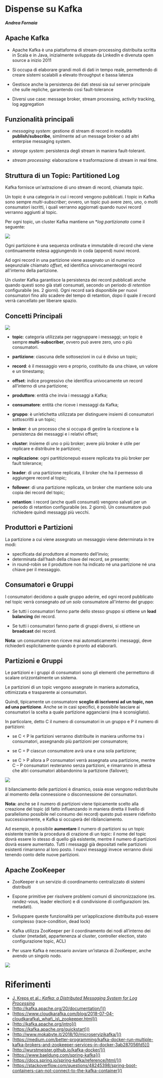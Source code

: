 # Dispense su Kafka
#### *Andrea Fornaia*


## Apache Kafka

- Apache Kafka è una piattaforma di stream-processing distribuita scritta in Scala e in Java, inizialmente sviluppata da LinkedIn e divenuta open source a inizio 2011

- Si occupa di elaborare grandi moli di dati in tempo reale, permettendo di creare sistemi scalabili a elevato throughput e bassa latenza

- Gestisce anche la persistenza dei dati stessi sia sul server principale che sulle repliche, garantendo così fault-tolerance

- Diversi use case: message broker, stream processing, activity tracking, log aggregation 

## Funzionalità principali

- *messaging system*: gestione di stream di record in modalità **publish/subscribe**, similmente ad un message broker o ad altri enterpise messaging system.

- *storage system*: persistenza degli stream in maniera fault-tolerant.

- *stream processing*: elaborazione e trasformazione di stream in real time.

## Struttura di un Topic: Partitioned Log
Kafka fornisce un'astrazione di uno stream di record, chiamata *topic*.

Un topic è una categoria in cui i record vengono pubblicati. I topic in Kafka sono sempre *multi-subscriber*; ovvero, un topic può avere zero, uno, o molti consumatori iscritti, i quali verranno aggiornati quando nuovi record verranno aggiunti al topic.

Per ogni topic, un cluster Kafka mantiene un **log partizionato* come il seguente:

![](http://kafka.apache.org/20/images/log_anatomy.png)

Ogni partizione è una sequenza ordinata e immutabile di record che viene continuamente estesa aggiungendo in coda (append) nuovi record.  

Ad ogni record in una partizione viene assegnato un id numerico seqeunziale chiamato *offset*, ed identifica univocamenteogni record all'interno della partizione.

Un cluster Kafka garantisce la persistenza dei record pubblicati anche quando questi sono già stati consumati, secondo un periodo di *retention* configurabile (es. 2 giorni). Ogni record sarà disponibile per nuovi consumatori fino allo scadere del tempo di retantion, dopo il quale il record verrà cancellato per liberare spazio.

## Concetti Principali

![](img/schema.jpg)

- **topic**: categoria utilizzata per raggruppare i messaggi; un topic è sempre **multi-subscriber**, ovvero può avere zero, uno o più consumatori.

- **partizione**: ciascuna delle sottosezioni in cui è diviso un topic;

- **record**: è il messaggio vero e proprio, costituito da una chiave, un valore e un timestamp;

- **offset**: indice progressivo che identifica univocamente un record all’interno di una partizione;

- **produttore**: entità che invia i messaggi a Kafka;

- **consumatore**: entità che riceve i messaggi da Kafka;

- **gruppo**: è un’etichetta utilizzata per distinguere insiemi di consumatori sottoscritti a un topic;

- **broker**: è un processo che si occupa di gestire la ricezione e la persistenza dei messaggi e i relativi offset;

- **cluster**: insieme di uno o più broker; avere più broker è utile per replicare e distribuire le partizioni;

- **replicazione**: ogni partitizionepuò essere replicata tra più broker per fault tolerance;

- **leader**: di una partizione replicata, il broker che ha il permesso di aggiungere record al topic;

- **follower**: di una partizione replicata, un broker che mantiene solo una copia dei record del topic; 

- **retantion**: i record (anche quelli consumati) vengono salvati per un periodo di retantion configurabile (es. 2 giorni). Un consumatore può richiedere quindi messaggi più vecchi.

## Produttori e Partizioni

La partizione a cui viene assegnato un messaggio viene determinata in tre modi:

- specificata dal produttore al momento dell’invio;
- determinata dall’hash della chiave del record, se presente;
- in round-robin se il produttore non ha indicato né una partizione né una chiave per il messaggio.

## Consumatori e Gruppi

I consumatori decidono a quale gruppo aderire, ed ogni record pubblicato nel topic verrà consegnato *ad un solo* consumatore all'interno del gruppo:

- Se tutti i consumatori fanno parte dello stesso gruppo si ottiene un **load balancing** dei record.

- Se tutti i consumatori fanno parte di gruppi diversi, si ottiene un **broadcast** dei record.

**Nota**: un consumatore non riceve mai automaticamente i messaggi, deve richiederli esplicitamente quando è pronto ad elaborarli.

## Partizioni e Gruppi

Le partizioni e i gruppi di consumatori sono gli elementi che permettono di scalare orizzontalmente un sistema.

Le partizioni di un topic vengono assegnate in maniera automatica, ottimizzata e trasparente ai consumatori. 

Quindi, tipicamente un consumatore **sceglie di iscriversi ad un topic, non ad una partizione**. Anche se in casi specifici, è possibile lasciare ai consumatori la scelta a quale partizione agganciarsi (ma è sconsigliato).


In particolare, detto C il numero di consumatori in un gruppo e P il numero di partizioni:

- se C < P le partizioni verranno distribuite in maniera uniforme tra i consumatori, assegnando più partizioni per consumatore;

- se C = P ciascun consumatore avrà una e una sola partizione;

- se C > P allora a P consumatori verrà assegnata una partizione, mentre C – P consumatori resteranno senza partizioni, e rimarranno in attesa che altri consumatori abbandonino la partizione (failover);


![](http://kafka.apache.org/25/images/consumer-groups.png)

Il bilanciamento delle partizioni è dinamico, ossia esse vengono redistribuite al momento della connessione o disconnessione dei consumatori. 

**Nota:** anche se il numero di partizioni viene tipicamente scelto alla creazione del topic (di fatto influenzando in maniera diretta il livello di parallelismo possibile nel consumo dei record) questo può essere ridefinito successivamente, e Kafka si occuperà del ribilanciamento.

Ad esempio, è possibile **aumentare** il numero di partizioni su un topic esistente tramite la procedura di crazione di un topic: il nome del topic dovrà essere lo stesso di quello già esistente, mentre il numero di partizioni dovrà essere aumentato. Tutti i messaggi già depositati nelle partizioni esistenti rimarranno al loro posto. I nuovi messaggi invece verranno divisi tenendo conto delle nuove partizioni.


## Apache ZooKeeper

- ZooKeeper è un servizio di coordinamento centralizzato di sistemi distribuiti

- Espone primitive per risolvere problemi comuni di sincronizzazione (es. randez-vous, leader election) e di condivisione di configurazioni (es. metadati).

- Sviluppare queste funzionalità per un’applicazione distribuita può essere complesso (race-condition, dead lock)

- Kafka utilizza ZooKeeper per il coordinamento dei nodi all’interno dei cluster (metadati, appartenenza al cluster, controller election, stato configurazione topic, ACL)

- Per usare Kafka è necessario avviare un’istanza di ZooKeeper, anche avendo un singolo nodo.

![](img/zookeeper.png)

# Riferimenti

- [J. Kreps et al.: *Kafka: a Distributed Messaging System for Log Processing*](https://www.microsoft.com/en-us/research/wp-content/uploads/2017/09/Kafka.pdf)
- [http://kafka.apache.org/20/documentation/]()
- [https://www.cloudkarafka.com/blog/2018-07-04-cloudkarafka\_what\_is\_zookeeper.html]()
- [http://kafka.apache.org/intro]()
- [https://kafka.apache.org/quickstart]()
- [http://www.mokabyte.it/2018/10/microservizikafka/]()
- [https://medium.com/better-programming/kafka-docker-run-multiple-kafka-brokers-and-zookeeper-services-in-docker-3ab287056fd5]()
- [http://wurstmeister.github.io/kafka-docker/]()
- [https://www.baeldung.com/spring-kafka]()
- [https://docs.spring.io/spring-kafka/reference/html/]()
- [https://stackoverflow.com/questions/48245398/spring-boot-containers-can-not-connect-to-the-kafka-container]()
